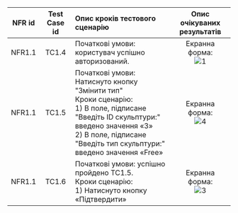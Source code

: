 |NFR id|Test Case id|Опис кроків тестового сценарію|Опис очікуваних результатів|
|:-:|:-:|:-|:-:|
|NFR1.1|TC1.4|Початкові умови: користувач успішно авторизований. <br> |Екранна форма: <br> ![1](https://user-images.githubusercontent.com/77440017/201494461-f14924ef-7d7a-4914-b750-178e41446318.jpg)
|NFR1.1|TC1.5|Початкові умови: Натиснуто кнопку "Змінити тип" <br> Кроки сценарію: <br> 1) В поле, підписане "Введіть ID скульптури:" введено значення «3» <br> 2) В поле, підписане "Введіть тип скульптури:" введено значення «Free» |Екранна форма: <br> ![4](https://user-images.githubusercontent.com/77440017/201494677-6ef1887d-322d-4ea3-99fe-6d5cd0e46484.jpg)
|NFR1.1|TC1.6|Початкові умови: успішно пройдено TC1.5. <br> Кроки сценарію: <br> 1) Натиснуто кнопку «Підтвердити»|Екранна форма: <br> ![3](https://user-images.githubusercontent.com/77440017/201494482-16211af2-aa4a-4048-b026-ae826353eff5.jpg)





